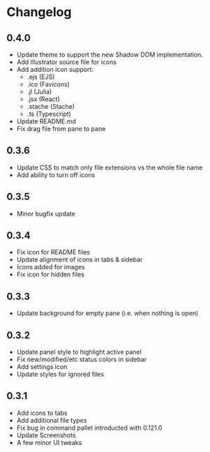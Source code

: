 # Changelog

## 0.4.0
- Update theme to support the new Shadow DOM implementation.
- Add Illustrator source file for icons
- Add addition icon support:
  - .ejs (EJS)
  - .ico (Favicons)
  - .jl (Julia)
  - .jsx (React)
  - .stache (Stache)
  - .ts (Typescript)
- Update README.md
- Fix drag file from pane to pane

## 0.3.6
- Update CSS to match only file extensions vs the whole file name
- Add ability to turn off icons

## 0.3.5
- Minor bugfix update

## 0.3.4
- Fix icon for README files
- Update alignment of icons in tabs & sidebar
- Icons added for images
- Fix icon for hidden files

## 0.3.3
- Update background for empty pane (i.e. when nothing is open)

## 0.3.2
- Update panel style to highlight active panel
- Fix new/modified/etc status colors in sidebar
- Add settings icon
- Update styles for ignored files

## 0.3.1
- Add icons to tabs
- Add additional file types
- Fix bug in command pallet introducted with 0.121.0
- Update Screenshots
- A few minor UI tweaks
